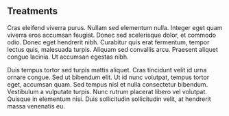 ## Treatments
Cras eleifend viverra purus. Nullam sed elementum nulla. Integer eget quam viverra eros accumsan feugiat. Donec sed scelerisque dolor, et commodo odio. Donec eget hendrerit nibh. Curabitur quis erat fermentum, tempor lectus quis, malesuada turpis. Aliquam sed convallis arcu. Praesent aliquet congue lacinia. Ut accumsan egestas nibh.

Duis tempus tortor sed turpis mattis aliquet. Cras tincidunt velit id urna ornare congue. Sed ut bibendum elit. Ut id nunc volutpat, tempus tortor eget, accumsan quam. Sed tempus nisl et nulla consectetur bibendum. Vestibulum a vulputate turpis. Nunc rutrum placerat libero vel volutpat. Quisque in elementum nisi. Duis sollicitudin sollicitudin velit, at hendrerit massa venenatis eu.
